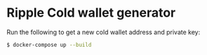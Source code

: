# Ripple Cold wallet generator

Run the following to get a new cold wallet address and private key:

``` bash
$ docker-compose up --build
```
